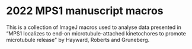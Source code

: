 # 2022 MPS1 manuscript macros
This is a collection of ImageJ macros used to analyse data presented in “MPS1 localizes to end-on microtubule-attached kinetochores to promote microtubule release" by Hayward, Roberts and Gruneberg.
